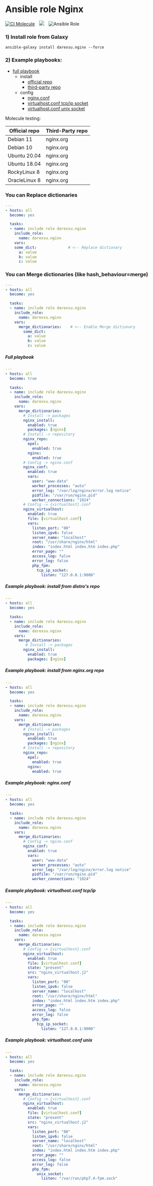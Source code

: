 # Ansible role Nginx
[![CI Molecule](https://github.com/darexsu/ansible-role-nginx/actions/workflows/ci.yml/badge.svg)](https://github.com/darexsu/ansible-role-nginx/actions/workflows/ci.yml)&emsp;![](https://img.shields.io/static/v1?label=idempotence&message=ok&color=success)&emsp;![Ansible Role](https://img.shields.io/ansible/role/d/57564?color=blue&label=downloads)

### 1) Install role from Galaxy
```
ansible-galaxy install darexsu.nginx --force
```

### 2) Example playbooks:
  
  - [full playbook](#full-playbook)  
    - install
      - [official repo](#example-playbook-install-from-distros-repo)
      - [third-party repo](#example-playbook-install-from-nginxorg-repo)   
    - config
      - [nginx.conf](#example-playbook-nginxconf)
      - [virtualhost.conf tcp/ip socket](#example-playbook-virtualhostconf-tcpip)
      - [virtualhost.conf unix socket](#example-playbook-virtualhostconf-unix)

Molecule testing:

|  Official repo   |  Third-Party repo   |
| ---------------- | ------------------- | 
| Debian 11        |   nginx.org         |
| Debian 10        |   nginx.org         |
| Ubuntu 20.04     |   nginx.org         |
| Ubuntu 18.04     |   nginx.org         |
| RockyLinux 8     |   nginx.org         |
| OracleLinux 8    |   nginx.org         |

### You can Replace dictionaries
```yaml
---
- hosts: all
  become: yes

  tasks:
  - name: include role darexsu.nginx
    include_role: 
      name: darexsu.nginx
    vars:
    some_dict:              # <-- Replace dictionary
      a: value
      b: value
      c: value
```
### You can Merge dictionaries (like hash_behaviour=merge)
```yaml
---
- hosts: all
  become: yes

  tasks:
  - name: include role darexsu.nginx
    include_role: 
      name: darexsu.nginx
    vars:
      merge_dictionaries:    # <-- Enable Merge dictionary
        some_dict:
          a: value
          b: value
          c: value

```
##### Full playbook
```yaml
---
- hosts: all
  become: true

  tasks:
  - name: include role darexsu.nginx
    include_role: 
      name: darexsu.nginx
    vars:
      merge_dictionaries:
        # Install -> packages
        nginx_install:
          enabled: true
          packages: [nginx]
        # Install -> repository
        nginx_repo:  
          epel:
            enabled: true
          nginx:
            enabled: true
        # Config -> nginx.conf
        nginx_conf:
          enabled: true
          vars:
            user: "www-data"
            worker_processes: "auto"
            error_log: "/var/log/nginx/error.log notice"
            pidfile: "/var/run/nginx.pid"
            worker_connections: "1024"
        # Config -> {virtualhost}.conf
        nginx_virtualhost: 
          enabled: true
          file: [virtualhost.conf]
          vars:
            listen_port: "80"
            listen_ipv6: false
            server_name: "localhost"
            root: "/usr/share/nginx/html"
            index: "index.html index.htm index.php"
            error_page: ""
            access_log: false
            error_log: false
            php_fpm:
              tcp_ip_socket:
                listen: "127.0.0.1:9000"
```
##### Example playbook: install from distro's repo
```yaml
---
- hosts: all
  become: yes

  tasks:
  - name: include role darexsu.nginx
    include_role: 
      name: darexsu.nginx
    vars:
      merge_dictionaries:
         # Install -> packages
        nginx_install:
          enabled: true
          packages: [nginx]
```
##### Example playbook: install from nginx.org repo
```yaml
---
- hosts: all
  become: yes

  tasks:
  - name: include role darexsu.nginx
    include_role: 
      name: darexsu.nginx
    vars:
      merge_dictionaries:
        # Install -> packages
        nginx_install:
          enabled: true
          packages: [nginx]
        # Install -> repository
        nginx_repo:  
          epel:
            enabled: true
          nginx:
            enabled: true
```
##### Example playbook: nginx.conf
```yaml
---
- hosts: all
  become: yes

  tasks:
  - name: include role darexsu.nginx
    include_role: 
      name: darexsu.nginx
    vars:
      merge_dictionaries:
        # Config -> nginx.conf
        nginx_conf:
          enabled: true
          vars:
            user: "www-data"
            worker_processes: "auto"
            error_log: "/var/log/nginx/error.log notice"
            pidfile: "/var/run/nginx.pid"
            worker_connections: "1024"

```
##### Example playbook: virtualhost.conf tcp/ip
```yaml
---
- hosts: all
  become: yes

  tasks:
  - name: include role darexsu.nginx
    include_role: 
      name: darexsu.nginx
    vars:
      merge_dictionaries:
        # Config -> {virtualhost}.conf
        nginx_virtualhost: 
          enabled: true
          file: [virtualhost.conf]
          state: "present"
          src: "nginx_virtualhost.j2"
          vars:
            listen_port: "80"
            listen_ipv6: false
            server_name: "localhost"
            root: "/usr/share/nginx/html"
            index: "index.html index.htm index.php"
            error_page: ""
            access_log: false
            error_log: false
            php_fpm:
              tcp_ip_socket:
                listen: "127.0.0.1:9000"
```
##### Example playbook: virtualhost.conf unix
```yaml
---
- hosts: all
  become: yes

  tasks:
  - name: include role darexsu.nginx
    include_role: 
      name: darexsu.nginx
    vars:
      merge_dictionaries:
        # Config -> {virtualhost}.conf
        nginx_virtualhost: 
          enabled: true
          file: [virtualhost.conf]
          state: "present"
          src: "nginx_virtualhost.j2"
          vars:
            listen_port: "80"
            listen_ipv6: false
            server_name: "localhost"
            root: "/usr/share/nginx/html"
            index: "index.html index.htm index.php"
            error_page: ""
            access_log: false
            error_log: false
            php_fpm:
              unix_socket:
                listen: "/var/run/php7.4-fpm.sock"
```